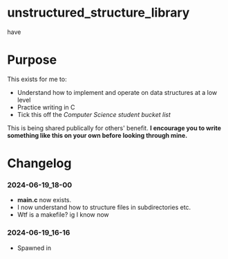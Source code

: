 # unstructured_structure_library
have



# Purpose
This exists for me to:
- Understand how to implement and operate on data structures at a low level
- Practice writing in C
- Tick this off the *Computer Science student bucket list*

This is being shared publically for others' benefit. **I encourage you to write something like this on your own before looking through mine.**



# Changelog

### 2024-06-19_18-00
- **main.c** now exists.
- I now understand how to structure files in subdirectories etc.
- Wtf is a makefile? ig I know now

### 2024-06-19_16-16
- Spawned in
